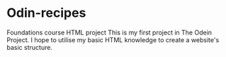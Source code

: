 # Odin-recipes
Foundations course HTML project
This is my first project in The Odein Project. I hope to utilise my basic HTML knowledge to create a website's basic structure.
